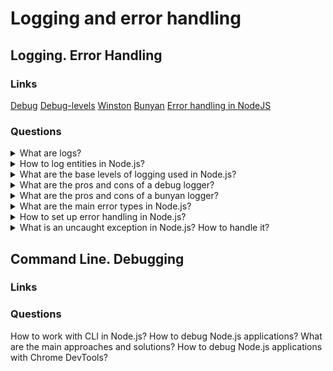 # Logging and error handling

## Logging. Error Handling

### Links
[Debug](https://www.npmjs.com/package/debug)
[Debug-levels](https://www.npmjs.com/package/debug-levels)
[Winston](https://www.npmjs.com/package/winston)
[Bunyan](https://www.npmjs.com/package/bunyan)
[Error handling in NodeJS](https://nodejs.dev/learn/error-handling-in-nodejs)

### Questions

<details>
  <summary>What are logs?</summary>
  
  Logs are the events that reflect the various aspect of an application. It is the mode of troubleshooting and diagnosing your application if written correctly by the team.

</details>

<details>
  <summary>How to log entities in Node.js?</summary>

  It is possible to use one of the most popular logging libraries as Winston or Debug. It is necessary to configure the logger and import function into the code and call function.

</details>

<details>
  <summary>What are the base levels of logging used in Node.js?</summary>

  In the usual situation, NodeJS application has the following levels:

  Debug - fine-grained informational events that are most useful to debug an application.

  Info - informational messages that highlight the progress of the application at a coarse-grained level.

  Warn - potentially harmful situations.

  Error - error events that might still allow the application to continue running.

  Fatal - very severe error events that will presumably lead the application to abort.

</details>

<details>
  <summary>What are the pros and cons of a debug logger?</summary>

  Debug is a tiny JavaScript debugging utility modelled after Node.js core's debugging technique. Works in Node.js and web browsers.

  Pros:

  + It is a simple solution.
  + A big community.
  + Common solution for NodeJS and browser.

  Cons:

  - This logger doesn't have levels but can be extended by a debug-levels package.
  - The output into an error stream.

</details>

<details>
  <summary>What are the pros and cons of a bunyan logger?</summary>

  Prons:

  + Use JSON format.
  + Has logger levels.
  + Configure output streams.
  + Has CLI.
  + Support runtime environments.

</details>

<details>
  <summary>What are the main error types in Node.js?</summary>

  Applications running in Node.js will generally experience four categories of errors:
  
  * Standard JavaScript errors such as ```<EvalError>```, ```<SyntaxError>```, ```<RangeError>```, ```<ReferenceError>```, ```<TypeError>```, and ```<URIError>```.
  * System errors.
  * Custom application errors.
  * AssertionErrors are a speciality class of errors that can be triggered when Node.js detects an exceptional logic violation that should never occur. These are raised typically by the assert module.
  
  All JavaScript and system errors raised by Node.js inherit from, or are instances of, the standard JavaScript <Error> class and are guaranteed to provide at least the properties available on that class.

</details>

<details>
  <summary>How to set up error handling in Node.js?</summary>

  Creating exceptions:

    throw value

  Error objects:

    throw new Error('Ran out of coffee')

  or

    class NotEnoughCoffeeError extends Error {
      //...
    }
    throw new NotEnoughCoffeeError()

  Handling exeptions:

    try {
      //lines of code
    } catch (e) {}

  Exceptions with promise:

    doSomething1()
      .then(doSomething2)
      .then(doSomething3)
      .catch(err => console.error(err))

  Error handling with async/await:

    async function someFunction() {
      try {
        await someOtherFunction()
      } catch (err) {
        console.error(err.message)
      }
    }

</details>

<details>
  <summary>What is an uncaught exception in Node.js? How to handle it?</summary>

  If an uncaught exception gets thrown during the execution of your program, your program will crash.

  To solve this, you listen for the uncaughtException event on the process object:

    process.on('uncaughtException', err => {
      console.error('There was an uncaught error', err)
      process.exit(1) //mandatory (as per the Node.js docs)
    })

  You don't need to import the process core module for this, as it's automatically injected.

</details>

## Command Line. Debugging

### Links

### Questions

How to work with CLI in Node.js?
How to debug Node.js applications?
What are the main approaches and solutions?
How to debug Node.js applications with Chrome DevTools?